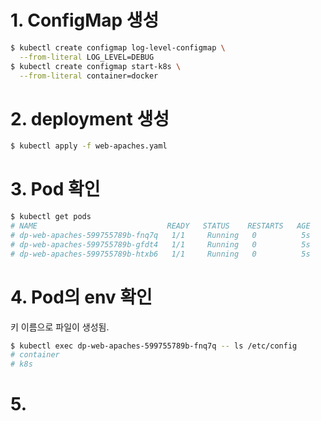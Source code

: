 # 1. ConfigMap 생성
```bash
$ kubectl create configmap log-level-configmap \
  --from-literal LOG_LEVEL=DEBUG
$ kubectl create configmap start-k8s \                                        --from-literal k8s=kubernetes \
  --from-literal container=docker
```
# 2. deployment 생성
```bash
$ kubectl apply -f web-apaches.yaml
```
# 3. Pod 확인
```bash
$ kubectl get pods
# NAME                             READY   STATUS    RESTARTS   AGE
# dp-web-apaches-599755789b-fnq7q   1/1     Running   0          5s
# dp-web-apaches-599755789b-gfdt4   1/1     Running   0          5s
# dp-web-apaches-599755789b-htxb6   1/1     Running   0          5s
```
# 4. Pod의 env 확인
키 이름으로 파일이 생성됨.
```bash
$ kubectl exec dp-web-apaches-599755789b-fnq7q -- ls /etc/config
# container
# k8s
```
# 5. 
